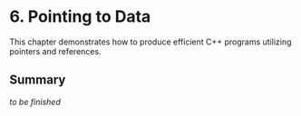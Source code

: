# 6. Pointing to Data

This chapter demonstrates how to produce efficient C++ programs utilizing pointers and references.

## Summary

_to be finished_